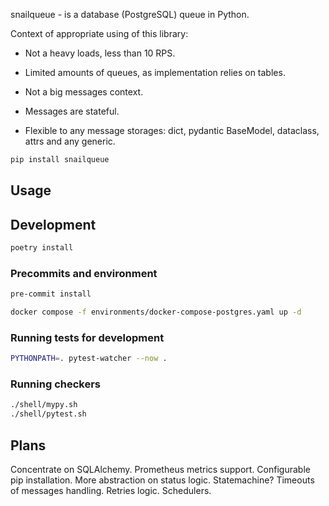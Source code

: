 snailqueue - is a database (PostgreSQL) queue in Python.

Context of appropriate using of this library:

* Not a heavy loads, less than 10 RPS.
* Limited amounts of queues, as implementation relies on tables.
* Not a big messages context.


* Messages are stateful.
* Flexible to any message storages: dict, pydantic BaseModel, dataclass, attrs and any generic.

```bash
pip install snailqueue
```

## Usage

## Development

```bash
poetry install
```

### Precommits and environment

```bash
pre-commit install

docker compose -f environments/docker-compose-postgres.yaml up -d
```

### Running tests for development

```bash
PYTHONPATH=. pytest-watcher --now .
```

### Running checkers

```bash
./shell/mypy.sh
./shell/pytest.sh
```

## Plans

Concentrate on SQLAlchemy.
Prometheus metrics support.
Configurable pip installation.
More abstraction on status logic. Statemachine? Timeouts of messages handling.
Retries logic.
Schedulers.
